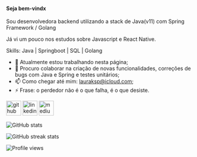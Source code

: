 #### Seja bem-vindx

Sou desenvolvedora backend utilizando a stack de Java(v11) com Spring Framework / Golang

Já vi um pouco nos estudos sobre Javascript e React Native.

Skills: Java | Springboot | SQL | Golang

- 🔭 Atualmente estou trabalhando nesta página;
- 👯 Procuro colaborar na criação de novas funcionalidades, correções de bugs com Java e Spring e testes unitários;
- 📫 Como chegar até mim: lauraksp@icloud.com;
- ⚡ Frase: o perdedor não é o que falha, é o que desiste.

[<img src='https://cdn.jsdelivr.net/npm/simple-icons@3.0.1/icons/github.svg' alt='github' height='40'>](https://github.com/lauraksp)  [<img src='https://cdn.jsdelivr.net/npm/simple-icons@3.0.1/icons/linkedin.svg' alt='linkedin' height='40'>](https://www.linkedin.com/in/lauraksp/)  [<img src='https://cdn.jsdelivr.net/npm/simple-icons@3.0.1/icons/medium.svg' alt='medium' height='40'>](https://medium.com/@laurakspp)

![GitHub stats](https://github-readme-stats.vercel.app/api?username=lauraksp&show_icons=true)  

![GitHub streak stats](https://streak-stats.demolab.com/?user=lauraksp)  

![Profile views](https://gpvc.arturio.dev/lauraksp)  
